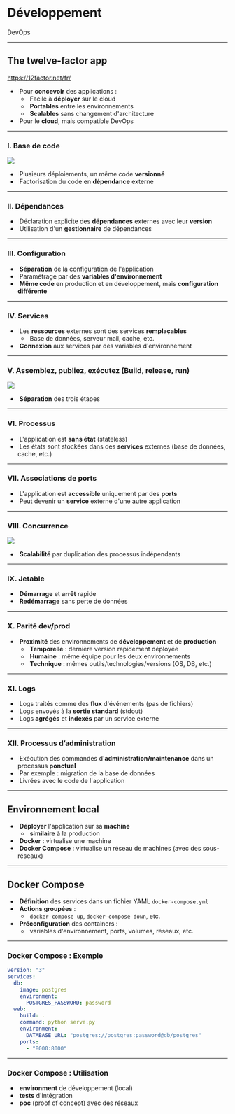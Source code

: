# Développement

DevOps

---

## The twelve-factor app

https://12factor.net/fr/ <!-- .element: target="_blank" -->

- &shy;<!-- .element: class="fragment" --> Pour **concevoir** des applications :
  - &shy;<!-- .element: class="fragment" --> Facile à **déployer** sur le cloud
  - &shy;<!-- .element: class="fragment" --> **Portables** entre les environnements
  - &shy;<!-- .element: class="fragment" --> **Scalables** sans changement d'architecture
- &shy;<!-- .element: class="fragment" --> Pour le **cloud**, mais compatible DevOps

---

### I. Base de code

![](https://12factor.net/images/codebase-deploys.png)

- &shy;<!-- .element: class="fragment" --> Plusieurs déploiements, un même code **versionné**
- &shy;<!-- .element: class="fragment" --> Factorisation du code en **dépendance** externe

---

### II. Dépendances

- &shy;<!-- .element: class="fragment" --> Déclaration explicite des **dépendances** externes avec leur **version**
- &shy;<!-- .element: class="fragment" --> Utilisation d'un **gestionnaire** de dépendances

---

### III. Configuration

- &shy;<!-- .element: class="fragment" --> **Séparation** de la configuration de l'application
- &shy;<!-- .element: class="fragment" --> Paramétrage par des **variables d'environnement**
- &shy;<!-- .element: class="fragment" --> **Même code** en production et en développement, mais **configuration différente**

---

### IV. Services

- &shy;<!-- .element: class="fragment" --> Les **ressources** externes sont des services **remplaçables**
  - &shy;<!-- .element: class="fragment" --> Base de données, serveur mail, cache, etc.
- &shy;<!-- .element: class="fragment" --> **Connexion** aux services par des variables d'environnement

---

### V. Assemblez, publiez, exécutez (Build, release, run)

![](https://12factor.net/images/release.png)

- &shy;<!-- .element: class="fragment" --> **Séparation** des trois étapes

---

### VI. Processus

- &shy;<!-- .element: class="fragment" --> L'application est **sans état** (stateless)
- &shy;<!-- .element: class="fragment" --> Les états sont stockées dans des **services** externes (base de données, cache, etc.)

---

### VII. Associations de ports

- &shy;<!-- .element: class="fragment" --> L'application est **accessible** uniquement par des **ports**
- &shy;<!-- .element: class="fragment" --> Peut devenir un **service** externe d'une autre application

---

### VIII. Concurrence

![](https://12factor.net/images/process-types.png)

- &shy;<!-- .element: class="fragment" --> **Scalabilité** par duplication des processus indépendants

---

### IX. Jetable

- &shy;<!-- .element: class="fragment" --> **Démarrage** et **arrêt** rapide
- &shy;<!-- .element: class="fragment" --> **Redémarrage** sans perte de données

---

### X. Parité dev/prod

- &shy;<!-- .element: class="fragment" --> **Proximité** des environnements de **développement** et de **production**
  - &shy;<!-- .element: class="fragment" --> **Temporelle** : dernière version rapidement déployée
  - &shy;<!-- .element: class="fragment" --> **Humaine** : même équipe pour les deux environnements
  - &shy;<!-- .element: class="fragment" --> **Technique** : mêmes outils/technologies/versions (OS, DB, etc.)

---

### XI. Logs

- &shy;<!-- .element: class="fragment" --> Logs traités comme des **flux** d'événements (pas de fichiers)
- &shy;<!-- .element: class="fragment" --> Logs envoyés à la **sortie standard** (stdout)
- &shy;<!-- .element: class="fragment" --> Logs **agrégés** et **indexés** par un service externe

---

### XII. Processus d’administration

- &shy;<!-- .element: class="fragment" --> Exécution des commandes d'**administration/maintenance** dans un processus **ponctuel**
- &shy;<!-- .element: class="fragment" --> Par exemple : migration de la base de données
- &shy;<!-- .element: class="fragment" --> Livrées avec le code de l'application

---

## Environnement local

- &shy;<!-- .element: class="fragment" --> **Déployer** l'application sur sa **machine**
  - &shy;<!-- .element: class="fragment" --> **similaire** à la production
- &shy;<!-- .element: class="fragment" --> **Docker** : virtualise une machine
- &shy;<!-- .element: class="fragment" --> **Docker Compose** : virtualise un réseau de machines (avec des sous-réseaux)

---

## Docker Compose

- &shy;<!-- .element: class="fragment" --> **Définition** des services dans un fichier YAML `docker-compose.yml`
- &shy;<!-- .element: class="fragment" --> **Actions groupées** :
  - &shy;<!-- .element: class="fragment" --> `docker-compose up`, `docker-compose down`, etc.
- &shy;<!-- .element: class="fragment" --> **Préconfiguration** des containers :
  - &shy;<!-- .element: class="fragment" --> variables d'environnement, ports, volumes, réseaux, etc.

---

### Docker Compose : Exemple

```yaml
version: "3"
services:
  db:
    image: postgres
    environment:
      POSTGRES_PASSWORD: password
  web:
    build: .
    command: python serve.py
    environment:
      DATABASE_URL: "postgres://postgres:password@db/postgres"
    ports:
      - "8000:8000"
```

---

### Docker Compose : Utilisation

- &shy;<!-- .element: class="fragment" --> **environment** de développement (local)
- &shy;<!-- .element: class="fragment" --> **tests** d'intégration
- &shy;<!-- .element: class="fragment" --> **poc** (proof of concept) avec des réseaux
